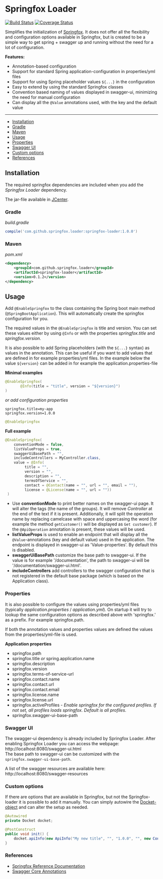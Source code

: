 # Springfox Loader

[![Build Status](https://travis-ci.org/jarlehansen/springfox-loader.svg?branch=master)](https://travis-ci.org/jarlehansen/springfox-loader)
[![Coverage Status](https://coveralls.io/repos/github/jarlehansen/springfox-loader/badge.svg?branch=master)](https://coveralls.io/github/jarlehansen/springfox-loader?branch=master)

Simplifies the initialization of [Springfox](http://springfox.io/).
It does not offer all the flexibility and configuration options available in Springfox, but is created to be a simple way to
get spring + swagger up and running without the need for a lot of configuration.

__Features:__
* Annotation-based configuration
* Support for standard Spring application-configuration in properties/yml files
* Support for using Spring placeholder values `${...}`  in the configuration
* Easy to extend by using the standard Springfox classes
* Convention based naming of values displayed in swagger-ui, minimizing the need for manual configuration
* Can display all the `@Value` annotations used, with the key and the default value

---

* [Installation](#installation)
 * [Gradle](#gradle)
 * [Maven](#maven)
* [Usage](#usage)
 * [Properties](#properties)
 * [Swagger UI](#swagger-ui)
 * [Custom options](#custom-options)
 * [References](#references)

## Installation

The required springfox dependencies are included when you add the _Springfox Loader_ dependency.

The jar-file available in [JCenter](https://bintray.com/jarlehansen/maven/springfox-loader/).

### Gradle

_build.gradle_
```groovy
compile('com.github.springfox.loader:springfox-loader:1.0.0')
```

### Maven

_pom.xml_
```xml
<dependency>
    <groupId>com.github.springfox.loader</groupId>
    <artifactId>springfox-loader</artifactId>
    <version>0.1.2</version>
</dependency>
```

## Usage

Add `@EnableSpringfox` to the class containing the Spring boot main method (`@SpringBootApplication`).
This will automatically create the springfox configuration for you.

The required values in the `@EnableSpringfox` is title and version. You can set these values either by using `@Info` or
with the properties _springfox.title_ and _springfox.version_.

It is also possible to add Spring placeholders (with the `${...}` syntax) as values in the annotation.
This can be useful if you want to add values that are defined in for example properties/yml files.
In the example below the value `${version}` can be added in for example the application.properties-file

 __Minimal examples__
 ```java
@EnableSpringfox(
        @Info(title = "title", version = "${version}")
)
 ```

_or add configuration properties_
```
springfox.title=my-app
springfox.version=1.0.0
```

```java
@EnableSpringfox
```


__Full example__
```java
@EnableSpringfox(
    conventionMode = false,
    listValueProps = true,
    swaggerUiBasePath = "",
    includeControllers = MyController.class,    
    value = @Info(
         title = "",
         version = "",
         description = "",
         termsOfService = "",
         contact = @Contact(name = "", url = "", email = ""),
         license = @License(name = "", url = ""))
 )
```

* Use __conventionMode__ to print better names on the swagger-ui page. It will alter the tags (the name of the groups).
It will remove  _Controller_ at the end of the text if it is present. Additionally, it will split the operation name by
replacing camelcase with space and uppercasing the word (for example the method `getCustomer()` will be displayed as `Get customer`).
If the `@ApiOperation` annotation is present, these values will be used.
* __listValueProps__ is used to enable an endpoint that will display all the `@Value`-annotations (key and default value) used in the application. The endpoint is displayed in swagger-ui as 'Value-properties'. By default this is disabled.
* __swaggerUiBasePath__ customize the base path to swagger-ui. If the value is for example '/documentation', the path to swagger-ui will be '/documentation/swagger-ui.html'.
* __includeControllers__ add controllers to the swagger configuration that is not registered in the default base package (which is based on the Application class).

### Properties

It is also possible to configure the values using properties/yml files (typically _application.properties_ / _application.yml_).
On startup it will try to lookup the same configuration options as described above with 'springfox.' as a prefix.
For example springfox.path.

If both the annotation values and properties values are defined the values from the properties/yml-file is used.

__Application properties__
* springfox.path
* springfox.title _or_ spring.application.name
* springfox.description
* springfox.version
* springfox.terms-of-service-url
* springfox.contact.name
* springfox.contact.url
* springfox.contact.email
* springfox.license.name
* springfox.license.url
* springfox.activeProfiles - _Enable springfox for the configured profiles. If not set, all profiles loads springfox. Default is all profiles._
* springfox.swagger-ui-base-path

### Swagger UI

The swagger-ui dependency is already included by Springfox Loader.
After enabling Springfox Loader you can access the webpage: http://localhost:8080/swagger-ui.html  
The base path to swagger-ui can be customized with the `springfox.swagger-ui-base-path`.

A list of the swagger resources are available here: http://localhost:8080/swagger-resources

### Custom options
If there are options that are available in Springfox, but not the Springfox-loader it is possible to add it manually.
You can simply autowire the [Docket-object](http://springfox.github.io/springfox/javadoc/current/springfox/documentation/spring/web/plugins/Docket.html) and can alter the setup as needed.

```java
@Autowired
private Docket docket;

@PostConstruct
public void init() {
    docket.apiInfo(new ApiInfo("My new title", "", "1.0.0", "", new Contact("", "", ""), "", ""));
}
```

### References
* [Springfox Reference Documentation](http://springfox.github.io/springfox/docs/current/)
* [Swagger Core Annotations](https://github.com/swagger-api/swagger-core/wiki/Annotations-1.5.X)